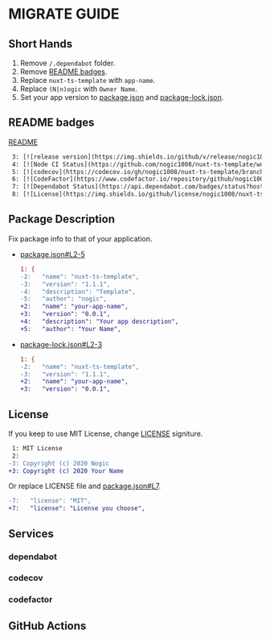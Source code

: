 # MIGRATE GUIDE

## Short Hands

1. Remove `/.dependabot` folder.
1. Remove [README badges](./README.md#L3-8).
1. Replace `nuxt-ts-template` with `app-name`.
1. Replace `(N|n)ogic` with `Owner Name`.
1. Set your app version to [package.json](./package.json#L3) and [package-lock.json](./package-lock.json#L3).

## README badges

[README](./README.md#L3-8)
```diff
 3: [![release version](https://img.shields.io/github/v/release/nogic1008/nuxt-ts-template "release version")](https://github.com/nogic1008/nuxt-ts-template/releases)
 4: [![Node CI Status](https://github.com/nogic1008/nuxt-ts-template/workflows/Node%20CI/badge.svg "Node CI Status")](/nogic1008/nuxt-ts-template/actions?query=workflow%3A%22Node+CI%22)
 5: [![codecov](https://codecov.io/gh/nogic1008/nuxt-ts-template/branch/master/graph/badge.svg)](https://codecov.io/gh/nogic1008/nuxt-ts-template)
 6: [![CodeFactor](https://www.codefactor.io/repository/github/nogic1008/nuxt-ts-template/badge)](https://www.codefactor.io/repository/github/nogic1008/nuxt-ts-template)
 7: [![Dependabot Status](https://api.dependabot.com/badges/status?host=github&repo=nogic1008/nuxt-ts-template)](https://dependabot.com)
 8: [![License](https://img.shields.io/github/license/nogic1008/nuxt-ts-template)](LICENSE)
```

## Package Description

Fix package info to that of your application.

- [package.json#L2-5](./package.json#L2-5)
  ```diff
  1: {
  -2:   "name": "nuxt-ts-template",
  -3:   "version": "1.1.1",
  -4:   "description": "Template",
  -5:   "author": "nogic",
  +2:   "name": "your-app-name",
  +3:   "version": "0.0.1",
  +4:   "description": "Your app description",
  +5:   "author": "Your Name",
  ```
- [package-lock.json#L2-3](./package-lock.json#L2-3)
  ```diff
  1: {
  -2:   "name": "nuxt-ts-template",
  -3:   "version": "1.1.1",
  +2:   "name": "your-app-name",
  +3:   "version": "0.0.1",
  ```

## License

If you keep to use MIT License, change [LICENSE](./LICENSE#L3) signiture.
```diff
 1: MIT License
 2: 
-3: Copyright (c) 2020 Nogic
+3: Copyright (c) 2020 Your Name
```

Or replace LICENSE file and [package.json#L7](./package.json#L7).

```diff
-7:   "license": "MIT",
+7:   "license": "License you choose",
```

## Services

### dependabot

### codecov

### codefactor

## GitHub Actions
